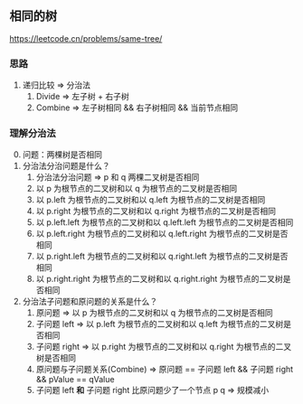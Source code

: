 ## 相同的树

<https://leetcode.cn/problems/same-tree/>

### 思路

1. 递归比较 => 分治法
    1. Divide => 左子树 + 右子树
    2. Combine => 左子树相同 && 右子树相同 && 当前节点相同

### 理解分治法

0. 问题：两棵树是否相同
1. 分治法分治问题是什么？
    1. 分治法分治问题 => p 和 q 两棵二叉树是否相同
    2. 以 p 为根节点的二叉树和以 q 为根节点的二叉树是否相同
    3. 以 p.left 为根节点的二叉树和以 q.left 为根节点的二叉树是否相同
    4. 以 p.right 为根节点的二叉树和以 q.right 为根节点的二叉树是否相同
    5. 以 p.left.left 为根节点的二叉树和以 q.left.left 为根节点的二叉树是否相同
    6. 以 p.left.right 为根节点的二叉树和以 q.left.right 为根节点的二叉树是否相同
    7. 以 p.right.left 为根节点的二叉树和以 q.right.left 为根节点的二叉树是否相同
    8. 以 p.right.right 为根节点的二叉树和以 q.right.right 为根节点的二叉树是否相同
2. 分治法子问题和原问题的关系是什么？
    1. 原问题 => 以 p 为根节点的二叉树和以 q 为根节点的二叉树是否相同
    2. 子问题 left => 以 p.left 为根节点的二叉树和以 q.left 为根节点的二叉树是否相同
    3. 子问题 right => 以 p.right 为根节点的二叉树和以 q.right 为根节点的二叉树是否相同
    4. 原问题与子问题关系(Combine) => 原问题 == 子问题 left && 子问题 right && pValue == qValue
    5. 子问题 left **和** 子问题 right 比原问题少了一个节点 p q => 规模减小
